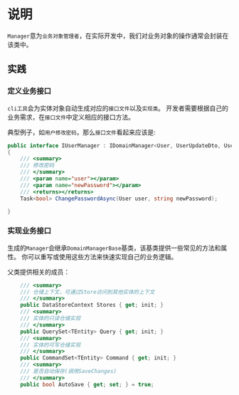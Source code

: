 # 说明

`Manager`意为`业务对象管理者`，在实际开发中，我们对业务对象的操作通常会封装在该类中。

## 实践

### 定义业务接口

`cli工具`会为实体对象自动生成对应的`接口文件`以及`实现类`。
开发者需要根据自己的业务需求，在`接口文件`中定义相应的接口方法。

典型例子，如`用户修改密码`，那么`接口文件`看起来应该是:

```csharp
public interface IUserManager : IDomainManager<User, UserUpdateDto, UserFilterDto>
{
    /// <summary>
    /// 修改密码
    /// </summary>
    /// <param name="user"></param>
    /// <param name="newPassword"></param>
    /// <returns></returns>
    Task<bool> ChangePasswordAsync(User user, string newPassword);

}
```

### 实现业务接口

生成的`Manager`会继承`DomainManagerBase`基类，该基类提供一些常见的方法和属性。
你可以重写或使用这些方法来快速实现自己的业务逻辑。

父类提供相关的成员：

```csharp
    /// <summary>
    /// 仓储上下文，可通过Store访问到其他实体的上下文
    /// </summary>
    public DataStoreContext Stores { get; init; }
    /// <summary>
    /// 实体的只读仓储实现
    /// </summary>
    public QuerySet<TEntity> Query { get; init; }
    /// <summary>
    /// 实体的可写仓储实现
    /// </summary>
    public CommandSet<TEntity> Command { get; init; }
    /// <summary>
    /// 是否自动保存(调用SaveChanges)
    /// </summary>
    public bool AutoSave { get; set; } = true;

```
